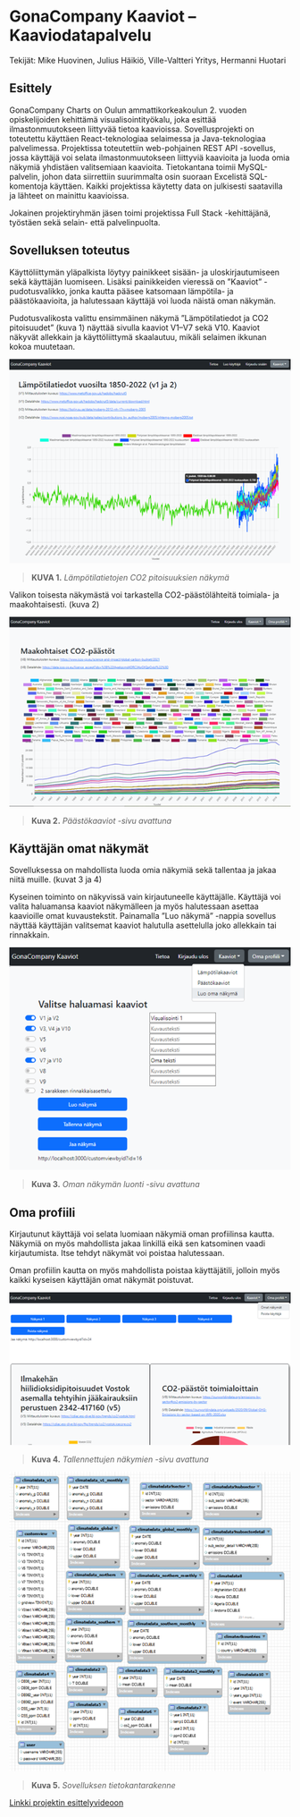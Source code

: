 GonaCompany Kaaviot – Kaaviodatapalvelu
=======================================

Tekijät: Mike Huovinen, Julius Häikiö, Ville-Valtteri Yritys, Hermanni Huotari

Esittely
--------
GonaCompany Charts on Oulun ammattikorkeakoulun 2. vuoden opiskelijoiden kehittämä visualisointityökalu, joka esittää ilmastonmuutokseen liittyvää tietoa kaavioissa. Sovellusprojekti on toteutettu käyttäen React-teknologiaa selaimessa ja Java-teknologiaa palvelimessa. Projektissa toteutettiin web-pohjainen REST API -sovellus, jossa käyttäjä voi selata ilmastonmuutokseen liittyviä kaavioita ja luoda omia näkymiä yhdistäen valitsemiaan kaavioita. Tietokantana toimii MySQL-palvelin, johon data siirrettiin suurimmalta osin suoraan Excelistä SQL-komentoja käyttäen. Kaikki projektissa käytetty data on julkisesti saatavilla ja lähteet on mainittu kaavioissa.

Jokainen projektiryhmän jäsen toimi projektissa Full Stack -kehittäjänä, työstäen sekä selain- että palvelinpuolta.

Sovelluksen toteutus
--------

Käyttöliittymän yläpalkista löytyy painikkeet sisään- ja uloskirjautumiseen sekä käyttäjän luomiseen. Lisäksi painikkeiden vieressä on ”Kaaviot” -pudotusvalikko, jonka kautta pääsee katsomaan lämpötila- ja päästökaavioita, ja halutessaan käyttäjä voi luoda näistä oman näkymän. 

Pudotusvalikosta valittu ensimmäinen näkymä ”Lämpötilatiedot ja CO2 pitoisuudet” (kuva 1) näyttää sivulla kaaviot V1–V7 sekä V10. Kaaviot näkyvät allekkain ja käyttöliittymä skaalautuu, mikäli selaimen ikkunan kokoa muutetaan.


![Image](Kuva11.png)

>**KUVA 1.** _Lämpötilatietojen CO2 pitoisuuksien näkymä_

Valikon toisesta näkymästä voi tarkastella CO2-päästölähteitä toimiala- ja maakohtaisesti. (kuva 2)

![Image](Kuva8.png)

>**Kuva 2.** _Päästökaaviot  -sivu avattuna_

Käyttäjän omat näkymät
--------

Sovelluksessa on mahdollista luoda omia näkymiä sekä tallentaa ja jakaa niitä muille. (kuvat 3 ja 4)

Kyseinen toiminto on näkyvissä vain kirjautuneelle käyttäjälle. Käyttäjä voi valita haluamansa kaaviot näkymälleen ja myös halutessaan asettaa kaavioille omat kuvaustekstit. Painamalla ”Luo näkymä” -nappia sovellus näyttää käyttäjän valitsemat kaaviot halutulla asettelulla joko allekkain tai rinnakkain.

![Image](Kuva13.png)

>**Kuva 3.** _Oman näkymän luonti  -sivu avattuna_

Oma profiili
--------

Kirjautunut käyttäjä voi selata luomiaan näkymiä oman profiilinsa kautta. Näkymiä on myös mahdollista jakaa linkillä eikä sen katsominen vaadi kirjautumista. Itse tehdyt näkymät voi poistaa halutessaan.

Oman profiilin kautta on myös mahdollista poistaa käyttäjätili, jolloin myös kaikki kyseisen käyttäjän omat näkymät poistuvat.

![Image](Kuva10.png)

>**Kuva 4.** _Tallennettujen näkymien -sivu avattuna_

![Image](Kuva12.png)

>**Kuva 5.** _Sovelluksen tietokantarakenne_

[Linkki projektin esittelyvideoon](https://youtu.be/xI85W6zm3Ag?t=87)
